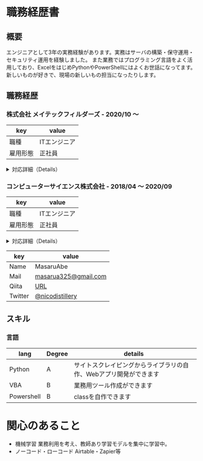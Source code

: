 # 職務経歴書

## 概要
エンジニアとして3年の実務経験があります。実務はサーバの構築・保守運用・セキュリティ運用を経験しました。
また業務ではプログラミング言語をよく活用しており、ExcelをはじめPythonやPowerShellにはよくお世話になってます。
新しいものが好きで、現場の新しいもの担当になったりします。


## 職務経歴

### 株式会社 メイテックフィルダーズ - 2020/10 〜 
|key|value|
|---|-----|
|職種|ITエンジニア|
|雇用形態|正社員|

<details>
  <summary>対応詳細（Details）</summary>

### 某教育企業向けサーバ保守運用
- サーバ保守
- アラート対応
##### 使用ソフト・OS・キーワード
- Azure,WindowsServer,RHEL,CentOS,Debien,vSphereClient,Systemwalker,Hinemos,Tanium,JP1,Power automate,Mackerel,Oracle,MongoDB,Postgres,lightsql

</details>

### コンピューターサイエンス株式会社 - 2018/04 〜 2020/09
|key|value|
|---|-----|
|職種|ITエンジニア|
|雇用形態|正社員|

<details>
  <summary>対応詳細（Details）</summary>

### 某家電企業向けセキュリティ・サーバ保守
- セキュリティ運用(VirusBuster,Falcon,FireEye)
- サーバ保守(WindowsServer,RHEL,CentOS,Debian)
- AD業務
- ユーザーサポート
- 海外対応
##### 使用ソフト・OS・キーワード
- VirusBuster,MacAfee,Falcon,FireEye,Systamwalker,ITAM,WorkspaceOne,WindowsServer,RHEL

### 某電機業界向けサーバ構築作業
- サーバ構築
##### 使用ソフト・OS・キーワード
- Soralis,RHEL,Primecluster,Oracle

</details>




|key|value|
|---|-----|
|Name|MasaruAbe|
|Mail|masarua325@gmail.com|
|Qiita|[URL](https://qiita.com/nico4316)|
|Twitter|[@nicodistillery](https://twitter.com/nicodistillery)|


## スキル
### 言語
|lang|Degree|details|
|-----|-----|-----|
|Python|A|サイトスクレイピングからライブラリの自作、Webアプリ開発ができます|
|VBA|B|業務用ツール作成ができます|
|Powershell|B|classを自作できます|

# 関心のあること
- 機械学習
  業務利用を考え、教師あり学習モデルを集中に学習中。
- ノーコード・ローコード
  Airtable・Zapier等
